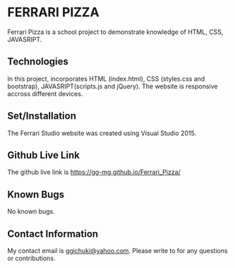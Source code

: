 # FERRARI PIZZA
Ferrari Pizza is a school project to demonstrate knowledge of HTML, CSS, JAVASRIPT.

## Technologies
In this project, incorporates  HTML (index.html), CSS (styles.css and bootstrap), JAVASRIPT(scripts.js and jQuery). The website is responsive accross different devices.

## Set/Installation
The Ferrari Studio website was created using Visual Studio 2015.

## Github Live Link
The github live link is   https://gg-mg.github.io/Ferrari_Pizza/

## Known Bugs
No known bugs.


## Contact Information
My contact email is ggichuki@yahoo.com. Please write to for any questions or contributions.